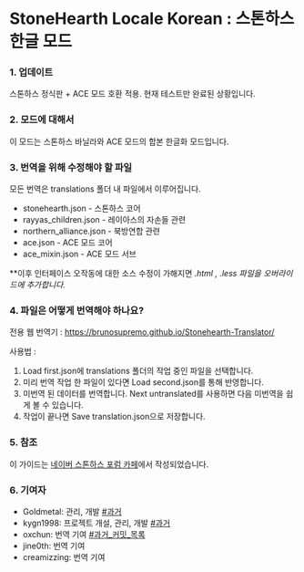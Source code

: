 StoneHearth Locale Korean : 스톤하스 한글 모드
========

### 1. 업데이트
스톤하스 정식판 + ACE 모드 호환 적용.
현재 테스트만 완료된 상황입니다.

### 2. 모드에 대해서
이 모드는 스톤하스 바닐라와 ACE 모드의 합본 한글화 모드입니다.


### 3. 번역을 위해 수정해야 할 파일
모든 번역은 translations 폴더 내 파일에서 이루어집니다.

 * stonehearth.json - 스톤하스 코어
 * rayyas_children.json - 레이아스의 자손들 관련
 * northern_alliance.json - 북방연합 관련
 * ace.json - ACE 모드 코어
 * ace_mixin.json - ACE 모드 서브

**이후 인터페이스 오작동에 대한 소스 수정이 가해지면 *.html , *.less 파일을 오버라이드에 추가합니다.**

### 4. 파일은 어떻게 번역해야 하나요?
전용 웹 번역기 :
https://brunosupremo.github.io/Stonehearth-Translator/

사용법 : 
1. Load first.json에 translations 폴더의 작업 중인 파일을 선택합니다.
2. 미리 번역 작업 한 파일이 있다면 Load second.json를 통해 반영합니다.
3. 미번역 된 데이터를 번역합니다. Next untranslated를 사용하면 다음 미번역을 쉽게 볼 수 있습니다.
4. 작업이 끝나면 Save translation.json으로 저장합니다.

### 5. 참조
이 가이드는 [네이버 스톤하스 포럼 카페](http://cafe.naver.com/stonehearth)에서 작성되었습니다.<br>

### 6. 기여자
  - Goldmetal: 관리, 개발 [#과거](https://github.com/StonehearthForum/stoneHearth_locale_ko/commits/master?author=Goldmetal)
  - kygn1998: 프로젝트 개설, 관리, 개발 [#과거](https://github.com/StonehearthForum/stoneHearth_locale_ko/commits/master?author=malangbalam)
  - oxchun: 번역 기여 [#과거_커밋_목록](https://github.com/StonehearthForum/stoneHearth_locale_ko/commits/master?author=oxchun)
 - jine0th: 번역 기여
 - creamizzing: 번역 기여

